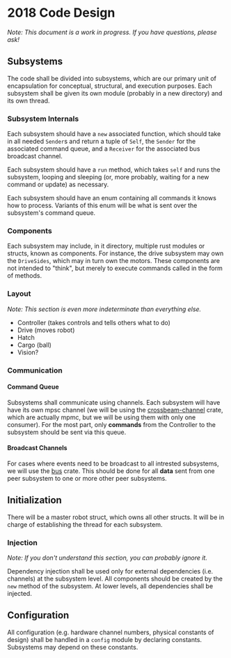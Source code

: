 # 2018 Code Design
*Note: This document is a work in progress. If you have questions, please ask!* 

## Subsystems
The code shall be divided into subsystems, which are our primary unit of encapsulation for conceptual, 
structural, and execution purposes. Each subsystem shall be given its own module (probably in a new
directory) and its own thread.

### Subsystem Internals
Each subsystem should have a `new` associated function, which should take in all needed `Sender`s
and return a tuple of `Self`, the `Sender` for the associated command queue, and a `Receiver` for
the associated bus broadcast channel.

Each subsystem should have a `run` method, which takes `self` and runs the subsystem, looping
and sleeping (or, more probably, waiting for a new command or update) as necessary.

Each subsystem should have an enum containing all commands it knows how to process. Variants of this enum
will be what is sent over the subsystem's command queue.

### Components
Each subsystem may include, in it directory, multiple rust modules or structs, known as components.
For instance, the drive subsystem may own the `DriveSides`, which may in turn own the motors. These
components are not intended to "think", but merely to execute commands called in the form of methods.

### Layout
*Note: This section is even more indeterminate than everything else.* 

- Controller (takes controls and tells others what to do)
- Drive (moves robot)
- Hatch
- Cargo (ball)
- Vision?


### Communication
#### Command Queue
Subsystems shall communicate using channels. Each subsystem will have have its own mpsc channel
(we will be using the [crossbeam-channel] crate, which are actually mpmc, but we will be using them
with only one consumer). For the most part, only **commands** from the Controller to the subsystem
should be sent via this queue. 

#### Broadcast Channels
For cases where events need to be broadcast to all intrested subsystems, we will use the [bus] crate.
This should be done for all **data** sent from one peer subsystem to one or more other peer subsystems. 

## Initialization

There will be a master robot struct, which owns all other structs. It will be in charge of establishing
the thread for each subsystem.

### Injection
*Note: If you don't understand this section, you can probably ignore it.*

Dependency injection shall be used only for external dependencies (i.e. channels) at the subsystem
level. All components should be created by the `new` method of the subsystem. At lower levels,
all dependencies shall be injected.



## Configuration
All configuration (e.g. hardware channel numbers, physical constants of design) shall be handled 
in a `config` module by declaring constants. Subsystems may depend on these constants. 


[crossbeam-channel]: https://github.com/crossbeam-rs/crossbeam/tree/master/crossbeam-channel
[bus]: https://github.com/jonhoo/bus
